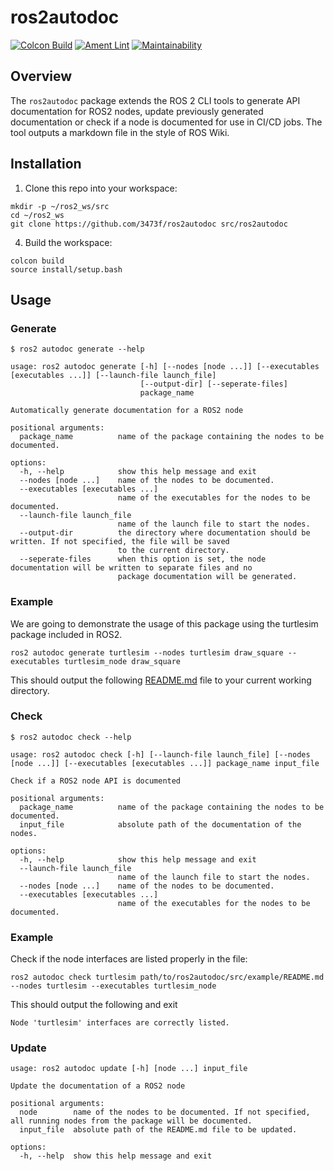 # ros2autodoc

[![Colcon Build](https://github.com/3473f/ros2autodoc/actions/workflows/colcon_build.yml/badge.svg)](https://github.com/3473f/ros2autodoc/actions/workflows/colcon_build.yml)
[![Ament Lint](https://github.com/3473f/ros2autodoc/actions/workflows/ament_lint.yml/badge.svg)](https://github.com/3473f/ros2autodoc/actions/workflows/ament_lint.yml)
[![Maintainability](https://api.codeclimate.com/v1/badges/b865f4364ab1cc6a5ae3/maintainability)](https://codeclimate.com/github/3473f/ros2autodoc/maintainability)

## Overview

The `ros2autodoc` package extends the ROS 2 CLI tools to generate API documentation for ROS2 nodes, update previously generated documentation or check if a node is documented for use in CI/CD jobs. The tool outputs a markdown file in the style of ROS Wiki.

## Installation

1. Clone this repo into your workspace:

```shell
mkdir -p ~/ros2_ws/src
cd ~/ros2_ws
git clone https://github.com/3473f/ros2autodoc src/ros2autodoc
```

4. Build the workspace:

```shell
colcon build
source install/setup.bash
```

## Usage

### Generate

```shell
$ ros2 autodoc generate --help

usage: ros2 autodoc generate [-h] [--nodes [node ...]] [--executables [executables ...]] [--launch-file launch_file]
                             [--output-dir] [--seperate-files]
                             package_name

Automatically generate documentation for a ROS2 node

positional arguments:
  package_name          name of the package containing the nodes to be documented.

options:
  -h, --help            show this help message and exit
  --nodes [node ...]    name of the nodes to be documented.
  --executables [executables ...]
                        name of the executables for the nodes to be documented.
  --launch-file launch_file
                        name of the launch file to start the nodes.
  --output-dir          the directory where documentation should be written. If not specified, the file will be saved
                        to the current directory.
  --seperate-files      when this option is set, the node documentation will be written to separate files and no
                        package documentation will be generated.

```

### Example

We are going to demonstrate the usage of this package using the turtlesim package included in ROS2.

```shell
ros2 autodoc generate turtlesim --nodes turtlesim draw_square --executables turtlesim_node draw_square
```

This should output the following [README.md](https://github.com/3473f/ros2autodoc/blob/main/example/README.md) file to your current working directory.

### Check

```shell
$ ros2 autodoc check --help

usage: ros2 autodoc check [-h] [--launch-file launch_file] [--nodes [node ...]] [--executables [executables ...]] package_name input_file

Check if a ROS2 node API is documented

positional arguments:
  package_name          name of the package containing the nodes to be documented.
  input_file            absolute path of the documentation of the nodes.

options:
  -h, --help            show this help message and exit
  --launch-file launch_file
                        name of the launch file to start the nodes.
  --nodes [node ...]    name of the nodes to be documented.
  --executables [executables ...]
                        name of the executables for the nodes to be documented.
```

### Example

Check if the node interfaces are listed properly in the file:

```shell
ros2 autodoc check turtlesim path/to/ros2autodoc/src/example/README.md --nodes turtlesim --executables turtlesim_node
```

This should output the following and exit

```shell
Node 'turtlesim' interfaces are correctly listed.
```

### Update

```shell
usage: ros2 autodoc update [-h] [node ...] input_file

Update the documentation of a ROS2 node

positional arguments:
  node        name of the nodes to be documented. If not specified, all running nodes from the package will be documented.
  input_file  absolute path of the README.md file to be updated.

options:
  -h, --help  show this help message and exit
```